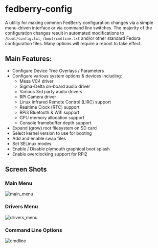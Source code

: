 # fedberry-config
A utility for making common FedBerry configuration changes via a simple menu-driven interface or via command line switches. The majority of the configuration changes result in automated modifications to `/boot/config.txt`, `/boot/cmdline.txt` and/or other standard Fedora configuration files. Many options will require a reboot to take effect.

## Main Features:
* Configure Device Tree Overlays / Parameters
* Configure various system options & devices including:
  * Mesa VC4 driver
  * Sigma-Delta on-board audio driver
  * Various 3rd party audio drivers
  * RPi Camera driver
  * Linux Infrared Remote Control (LIRC) support
  * Realtime Clock (RTC) support
  * RPi3 Bluetooth & Wifi support
  * GPU memory allocation support
  * Console framebuffer depth support
* Expand (grow) root filesystem on SD card
* Select kernel version to use for booting 
* Add and enable swap files
* Set SELinux modes
* Enable / Disable plymouth graphical boot splash
* Enable overclocking support for RPi2

## Screen Shots
### Main Menu
![main_menu](https://cloud.githubusercontent.com/assets/16171842/26089234/b4f1b0a2-3a2e-11e7-8561-ba7f71e26d5a.png "Main Menu")

### Drivers Menu
![drivers_menu](https://cloud.githubusercontent.com/assets/16171842/26089288/1ce2f464-3a2f-11e7-80df-a5ad5f72389b.png "Drivers Menu")

### Command Line Options
![cmdline](https://cloud.githubusercontent.com/assets/16171842/26089163/26b20832-3a2e-11e7-8817-6099943bb2aa.png "Command Line Options")
